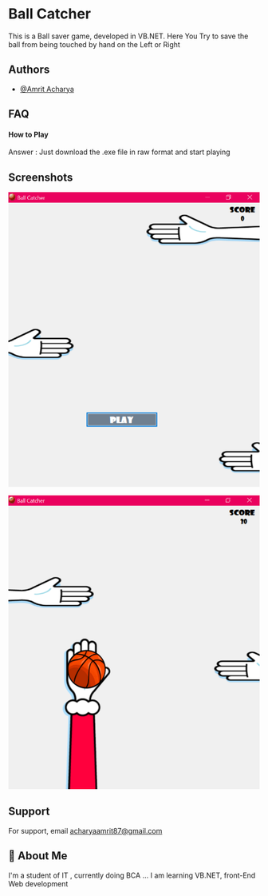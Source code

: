 
# Ball Catcher

This is a Ball saver game, developed in VB.NET. 
Here You Try to save the ball from being touched by hand on the Left or Right


## Authors

- [@Amrit Acharya](https://github.com/AmritAcharyaa)


## FAQ

#### How to Play 

Answer : Just download the .exe file in raw format and start playing


## Screenshots

![App Screenshots](https://github.com/AmritAcharyaa/Ball-Catcher/blob/main/photos/Ball%20Catcher.png?raw=true)

![App Screenshots](https://github.com/AmritAcharyaa/Ball-Catcher/blob/main/photos/ball%20catcher_.png?raw=true)




## Support

For support, email acharyaamrit87@gmail.com

## 🚀 About Me
I'm a student of IT , currently doing BCA ...
I am learning VB.NET, front-End Web development

